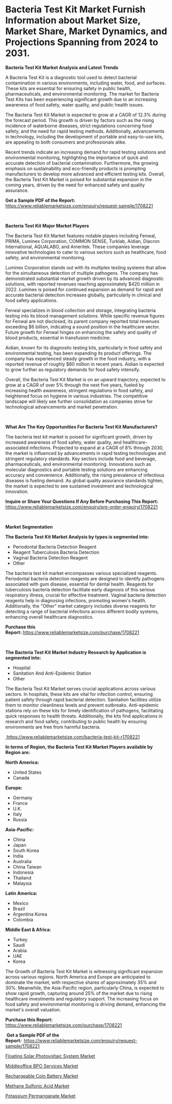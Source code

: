 <p><h1>Bacteria Test Kit Market Furnish Information about Market Size, Market Share, Market Dynamics, and Projections Spanning from 2024 to 2031.</h1></p><p><strong>Bacteria Test Kit Market Analysis and Latest Trends</strong></p>
<p><p>A Bacteria Test Kit is a diagnostic tool used to detect bacterial contamination in various environments, including water, food, and surfaces. These kits are essential for ensuring safety in public health, pharmaceuticals, and environmental monitoring. The market for Bacteria Test Kits has been experiencing significant growth due to an increasing awareness of food safety, water quality, and public health issues.</p><p>The Bacteria Test Kit Market is expected to grow at a CAGR of 12.3% during the forecast period. This growth is driven by factors such as the rising incidence of waterborne diseases, strict regulations concerning food safety, and the need for rapid testing methods. Additionally, advancements in technology, including the development of portable and easy-to-use kits, are appealing to both consumers and professionals alike.</p><p>Recent trends indicate an increasing demand for rapid testing solutions and environmental monitoring, highlighting the importance of quick and accurate detection of bacterial contamination. Furthermore, the growing emphasis on sustainability and eco-friendly products is prompting manufacturers to develop more advanced and efficient testing kits. Overall, the Bacteria Test Kit Market is poised for substantial expansion in the coming years, driven by the need for enhanced safety and quality assurance.</p></p>
<p><strong>Get a Sample PDF of the Report:&nbsp;</strong> <a href="https://www.reliablemarketsize.com/enquiry/request-sample/1708221?utm_campaign=1169&utm_medium=2&utm_source=Github&utm_content=ia&utm_term=07102024&utm_id=bacteria-test-kit">https://www.reliablemarketsize.com/enquiry/request-sample/1708221</a></p>
<p>&nbsp;</p>
<p><strong>Bacteria Test Kit Major Market Players</strong></p>
<p><p>The Bacteria Test Kit Market features notable players including Fenwal, PRIMA, Luminex Corporation, COMMON SENSE, Turklab, Aidian, Diacron International, AQUALABO, and Ameritek. These companies leverage innovative technologies to cater to various sectors such as healthcare, food safety, and environmental monitoring.</p><p>Luminex Corporation stands out with its multiplex testing systems that allow for the simultaneous detection of multiple pathogens. The company has demonstrated substantial market growth driven by its advanced diagnostic solutions, with reported revenues reaching approximately $420 million in 2022. Luminex is poised for continued expansion as demand for rapid and accurate bacterial detection increases globally, particularly in clinical and food safety applications.</p><p>Fenwal specializes in blood collection and storage, integrating bacteria testing into its blood management solutions. While specific revenue figures for Fenwal are not disclosed, its parent company reported total revenues exceeding $6 billion, indicating a sound position in the healthcare sector. Future growth for Fenwal hinges on enhancing the safety and quality of blood products, essential in transfusion medicine.</p><p>Aidian, known for its diagnostic testing kits, particularly in food safety and environmental testing, has been expanding its product offerings. The company has experienced steady growth in the food industry, with a reported revenue of roughly $60 million in recent years. Aidian is expected to grow further as regulatory demands for food safety intensify.</p><p>Overall, the Bacteria Test Kit Market is on an upward trajectory, expected to grow at a CAGR of over 5% through the next five years, fueled by increasing health awareness, stringent regulations in food safety, and heightened focus on hygiene in various industries. The competitive landscape will likely see further consolidation as companies strive for technological advancements and market penetration.</p></p>
<p>&nbsp;</p>
<p><strong>What Are The Key Opportunities For Bacteria Test Kit Manufacturers?</strong></p>
<p><p>The bacteria test kit market is poised for significant growth, driven by increased awareness of food safety, water quality, and healthcare-associated infections. Projected to expand at a CAGR of 8% through 2030, the market is influenced by advancements in rapid testing technologies and stringent regulatory standards. Key sectors include food and beverage, pharmaceuticals, and environmental monitoring. Innovations such as molecular diagnostics and portable testing solutions are enhancing accuracy and convenience. Additionally, the rising prevalence of infectious diseases is fueling demand. As global quality assurance standards tighten, the market is expected to see sustained investment and technological innovation.</p></p>
<p><strong>Inquire or Share Your Questions If Any Before Purchasing This Report:</strong> <a href="https://www.reliablemarketsize.com/enquiry/pre-order-enquiry/1708221?utm_campaign=1169&utm_medium=2&utm_source=Github&utm_content=ia&utm_term=07102024&utm_id=bacteria-test-kit">https://www.reliablemarketsize.com/enquiry/pre-order-enquiry/1708221</a></p>
<p>&nbsp;</p>
<p><strong>Market Segmentation</strong></p>
<p><strong>The Bacteria Test Kit Market Analysis by types is segmented into:</strong></p>
<p><ul><li>Periodontal Bacteria Detection Reagent</li><li>Reagent Tuberculosis Bacteria Detection</li><li>Vaginal Bacteria Detection Reagent</li><li>Other</li></ul></p>
<p><p>The bacteria test kit market encompasses various specialized reagents. Periodontal bacteria detection reagents are designed to identify pathogens associated with gum disease, essential for dental health. Reagents for tuberculosis bacteria detection facilitate early diagnosis of this serious respiratory illness, crucial for effective treatment. Vaginal bacteria detection reagents help in diagnosing infections, promoting women's health. Additionally, the "Other" market category includes diverse reagents for detecting a range of bacterial infections across different bodily systems, enhancing overall healthcare diagnostics.</p></p>
<p><strong>Purchase this Report:&nbsp;</strong><a href="https://www.reliablemarketsize.com/purchase/1708221?utm_campaign=1169&utm_medium=2&utm_source=Github&utm_content=ia&utm_term=07102024&utm_id=bacteria-test-kit">https://www.reliablemarketsize.com/purchase/1708221</a></p>
<p>&nbsp;</p>
<p><strong>The Bacteria Test Kit Market Industry Research by Application is segmented into:</strong></p>
<p><ul><li>Hospital</li><li>Sanitation And Anti-Epidemic Station</li><li>Other</li></ul></p>
<p><p>The Bacteria Test Kit Market serves crucial applications across various sectors. In hospitals, these kits are vital for infection control, ensuring patient safety through rapid bacterial detection. Sanitation facilities utilize them to monitor cleanliness levels and prevent outbreaks. Anti-epidemic stations rely on these kits for timely identification of pathogens, facilitating quick responses to health threats. Additionally, the kits find applications in research and food safety, contributing to public health by ensuring environments are free from harmful bacteria.</p></p>
<p><a href="https://www.reliablemarketsize.com/bacteria-test-kit-r1708221?utm_campaign=1169&utm_medium=2&utm_source=Github&utm_content=ia&utm_term=07102024&utm_id=bacteria-test-kit">&nbsp;https://www.reliablemarketsize.com/bacteria-test-kit-r1708221</a></p>
<p><strong>In terms of Region, the Bacteria Test Kit Market Players available by Region are:</strong></p>
<p>
    <p> <strong> North America: </strong>
        <ul>
            <li>United States</li>
            <li>Canada</li>
        </ul>
        </p> 
    <p> <strong> Europe: </strong>
        <ul>
            <li>Germany</li>
            <li>France</li>
            <li>U.K.</li>
            <li>Italy</li>
            <li>Russia</li>
        </ul>
        </p> 
    <p> <strong> Asia-Pacific: </strong>
        <ul>
            <li>China</li>
            <li>Japan</li>
            <li>South Korea</li>
            <li>India</li>
            <li>Australia</li>
            <li>China Taiwan</li>
            <li>Indonesia</li>
            <li>Thailand</li>
            <li>Malaysia</li>
        </ul>
        </p> 
    <p> <strong> Latin America: </strong>
        <ul>
            <li>Mexico</li>
            <li>Brazil</li>
            <li>Argentina Korea</li>
            <li>Colombia</li>
        </ul>
        </p> 
    <p> <strong> Middle East & Africa: </strong>
        <ul>
            <li>Turkey</li>
            <li>Saudi</li>
            <li>Arabia</li>
            <li>UAE</li>
            <li>Korea</li>
        </ul>
    </p>
    </p>
<p><p>The Growth of Bacteria Test Kit Market is witnessing significant expansion across various regions. North America and Europe are anticipated to dominate the market, with respective shares of approximately 35% and 30%. Meanwhile, the Asia-Pacific region, particularly China, is expected to show rapid growth, capturing around 25% of the market due to rising healthcare investments and regulatory support. The increasing focus on food safety and environmental monitoring is driving demand, enhancing the market's overall valuation.</p></p>
<p><strong>Purchase this Report: </strong><a href="https://www.reliablemarketsize.com/purchase/1708221?utm_campaign=1169&utm_medium=2&utm_source=Github&utm_content=ia&utm_term=07102024&utm_id=bacteria-test-kit">https://www.reliablemarketsize.com/purchase/1708221</a></p>
<p>&nbsp;<strong>Get a Sample PDF of the Report:&nbsp;&nbsp;</strong><a href="https://www.reliablemarketsize.com/enquiry/request-sample/1708221?utm_campaign=1169&utm_medium=2&utm_source=Github&utm_content=ia&utm_term=07102024&utm_id=bacteria-test-kit">https://www.reliablemarketsize.com/enquiry/request-sample/1708221</a></p>
<p><strong></strong></p>
<p><p><a href="https://issuu.com/reportprime-2/docs/floating-solar-photovoltaic-system-_c5cbceef7be8d0?utm_campaign=1169&utm_medium=2&utm_source=Github&utm_content=ia&utm_term=07102024&utm_id=bacteria-test-kit">Floating Solar Photovoltaic System Market</a></p><p><a href="https://www.linkedin.com/pulse/exploring-middleoffice-bpo-services-market-strategic-insights-8ljaf?utm_campaign=1169&utm_medium=2&utm_source=Github&utm_content=ia&utm_term=07102024&utm_id=bacteria-test-kit">Middleoffice BPO Services Market</a></p><p><a href="https://issuu.com/reportprime-2/docs/rechargeable-coin-battery-market-si_86361523dcb9cb?utm_campaign=1169&utm_medium=2&utm_source=Github&utm_content=ia&utm_term=07102024&utm_id=bacteria-test-kit">Rechargeable Coin Battery Market</a></p><p><a href="https://www.linkedin.com/pulse/methane-sulfonic-acid-market-global-regional-analysis-2024-ked2e?utm_campaign=1169&utm_medium=2&utm_source=Github&utm_content=ia&utm_term=07102024&utm_id=bacteria-test-kit">Methane Sulfonic Acid Market</a></p><p><a href="https://www.linkedin.com/pulse/opportunities-challenges-potassium-permanganate-market-strategic-1mlre?utm_campaign=1169&utm_medium=2&utm_source=Github&utm_content=ia&utm_term=07102024&utm_id=bacteria-test-kit">Potassium Permanganate Market</a></p></p>